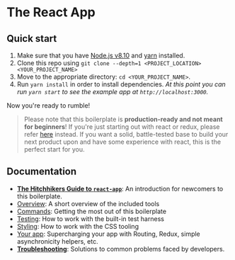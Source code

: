 # The React App

## Quick start

1. Make sure that you have [Node.js v8.10](https://nodejs.org/en/) and [yarn](https://yarnpkg.com/lang/en/docs/install/#windows-stable) installed.
2. Clone this repo using `git clone --depth=1 <PROJECT_LOCATION> <YOUR_PROJECT_NAME>`
3. Move to the appropriate directory: `cd <YOUR_PROJECT_NAME>`.
4. Run `yarn install` in order to install dependencies.
   _At this point you can run `yarn start` to see the example app at `http://localhost:3000`._

Now you're ready to rumble!

> Please note that this boilerplate is **production-ready and not meant for beginners**! If you're just starting out with react or redux, please refer [here](https://github.com/petehunt/react-howto) instead. If you want a solid, battle-tested base to build your next product upon and have some experience with react, this is the perfect start for you.

## Documentation

- [**The Hitchhikers Guide to `react-app`**](docs/general/introduction.md): An introduction for newcomers to this boilerplate.
- [Overview](docs/general): A short overview of the included tools
- [Commands](docs/general/commands.md): Getting the most out of this boilerplate
- [Testing](docs/testing): How to work with the built-in test harness
- [Styling](docs/css): How to work with the CSS tooling
- [Your app](docs/js): Supercharging your app with Routing, Redux, simple
  asynchronicity helpers, etc.
- [**Troubleshooting**](docs/general/gotchas.md): Solutions to common problems faced by developers.
